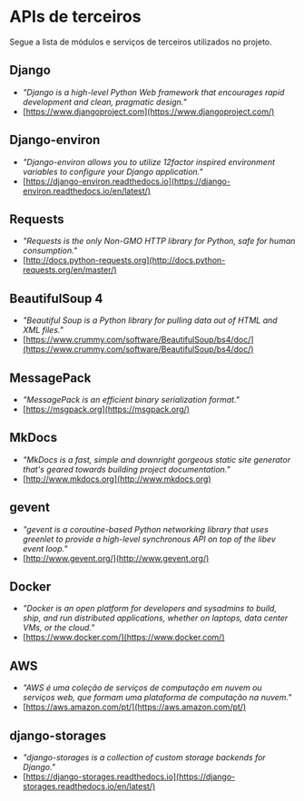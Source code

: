 # APIs de terceiros

Segue a lista de módulos e serviços de terceiros utilizados no projeto.

## Django

- *"Django is a high-level Python Web framework that encourages rapid development and clean, pragmatic design."*
- [https://www.djangoproject.com](https://www.djangoproject.com/)

## Django-environ

- *"Django-environ allows you to utilize 12factor inspired environment variables to configure your Django application."*
- [https://django-environ.readthedocs.io](https://django-environ.readthedocs.io/en/latest/)

## Requests

- *"Requests is the only Non-GMO HTTP library for Python, safe for human consumption."*
- [http://docs.python-requests.org](http://docs.python-requests.org/en/master/)

## BeautifulSoup 4

- *"Beautiful Soup is a Python library for pulling data out of HTML and XML files."*
- [https://www.crummy.com/software/BeautifulSoup/bs4/doc/](https://www.crummy.com/software/BeautifulSoup/bs4/doc/)

## MessagePack

- *"MessagePack is an efficient binary serialization format."*
- [https://msgpack.org](https://msgpack.org/)

## MkDocs

- *"MkDocs is a fast, simple and downright gorgeous static site generator
that's geared towards building project documentation."*
- [http://www.mkdocs.org](http://www.mkdocs.org)

## gevent

- *"gevent is a coroutine-based Python networking library that uses
greenlet to provide a high-level synchronous API on top of the libev event loop."*
- [http://www.gevent.org/](http://www.gevent.org/)

## Docker

- *"Docker is an open platform for developers and sysadmins to build, ship, and run
distributed applications, whether on laptops, data center VMs, or the cloud."*
- [https://www.docker.com/](https://www.docker.com/)

## AWS

- *"AWS é uma coleção de serviços de computação em nuvem ou serviços
web, que formam uma plataforma de computação na nuvem."*
- [https://aws.amazon.com/pt/](https://aws.amazon.com/pt/)

## django-storages

- *"django-storages is a collection of custom storage backends for Django."*
- [https://django-storages.readthedocs.io](https://django-storages.readthedocs.io/en/latest/)